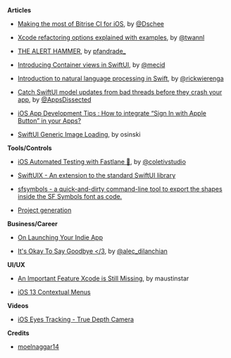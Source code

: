 
**Articles**

* [Making the most of Bitrise CI for iOS](https://medium.com/@Dschee/making-the-most-of-bitrise-ci-for-ios-ff039c4214b1), by [@Dschee](https://twitter.com/Dschee)

* [Xcode refactoring options explained with examples](https://www.avanderlee.com/swift/xcode-refactoring), by [@twannl](https://twitter.com/twannl)

* [THE ALERT HAMMER](https://pfandrade.me/blog/the-alert-hammer/?utm_campaign=iOS%2BDev%2BWeekly&utm_medium=email&utm_source=iOS%2BDev%2BWeekly%2BIssue%2B415), by [pfandrade_](https://twitter.com/pfandrade_)

* [Introducing Container views in SwiftUI](https://mecid.github.io/2019/07/31/introducing-container-views-in-swiftui), by [@mecid](https://twitter.com/mecid)

* [Introduction to natural language processing in Swift](https://rickwierenga.com/blog/apple/NaturalLanguage.html), by [@rickwierenga](https://twitter.com/rickwierenga)

* [Catch SwiftUI model updates from bad threads before they crash your app](https://www.appsdissected.com/swiftui-updates-main-thread-debug-crash/?utm_campaign=iOS%2BDev%2BWeekly&utm_medium=email&utm_source=iOS%2BDev%2BWeekly%2BIssue%2B415), by [@AppsDissected](https://www.twitter.com/AppsDissected)

* [iOS App Development Tips : How to integrate “Sign In with Apple Button” in your Apps?]( https://www.coruscatesolution.com/custom-ios-app-development-sign-in-with-apple-button)

* [SwiftUI Generic Image Loading](https://osinski.dev/posts/swiftui-image-loading/?utm_campaign=iOS%2BDev%2BWeekly&utm_medium=email&utm_source=iOS%2BDev%2BWeekly%2BIssue%2B415), by osinski

**Tools/Controls**

* [iOS Automated Testing with Fastlane 🚀](https://coletiv.com/blog/ios-automated-testing-fastlane/), by [@coletivstudio](https://twitter.com/coletivstudio)

* [SwiftUIX - An extension to the standard SwiftUI library](https://github.com/SwiftUIX/SwiftUIX)

* [sfsymbols - a quick-and-dirty command-line tool to export the shapes inside the SF Symbols font as code.](https://github.com/davedelong/sfsymbols?utm_campaign=iOS%2BDev%2BWeekly&utm_medium=email&utm_source=iOS%2BDev%2BWeekly%2BIssue%2B415)

* [Project generation](https://ppinera.es/2019/07/22/project-generation/?utm_campaign=iOS%2BDev%2BWeekly&utm_medium=email&utm_source=iOS%2BDev%2BWeekly%2BIssue%2B415)

**Business/Career**

* [On Launching Your Indie App](https://www.swiftjectivec.com/on-launching-your-indie-app/?utm_campaign=iOS%2BDev%2BWeekly&utm_medium=email&utm_source=iOS%2BDev%2BWeekly%2BIssue%2B415)

* [It's Okay To Say Goodbye </3](https://dev.to/alec_dilanchian/it-s-okay-to-say-goodbye-3-5e9c), by [@alec_dilanchian](https://twitter.com/alec_dilanchian)

**UI/UX**

* [An Important Feature Xcode is Still Missing](https://medium.com/swlh/an-important-feature-xcode-is-still-missing-17effe59b521), by maustinstar

* [iOS 13 Contextual Menus](https://lmjabreu.com/post/ios13contextualmenus/?utm_campaign=iOS%2BDev%2BWeekly&utm_medium=email&utm_source=iOS%2BDev%2BWeekly%2BIssue%2B415)

**Videos**

* [iOS Eyes Tracking - True Depth Camera](https://vimeo.com/350680674)

**Credits**

* [moelnaggar14](https://github.com/MoElnaggar14)
